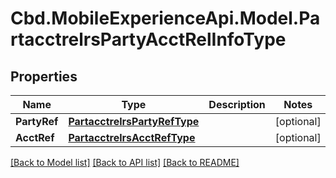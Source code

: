 # Cbd.MobileExperienceApi.Model.PartacctrelrsPartyAcctRelInfoType

## Properties

Name | Type | Description | Notes
------------ | ------------- | ------------- | -------------
**PartyRef** | [**PartacctrelrsPartyRefType**](PartacctrelrsPartyRefType.md) |  | [optional] 
**AcctRef** | [**PartacctrelrsAcctRefType**](PartacctrelrsAcctRefType.md) |  | [optional] 

[[Back to Model list]](../README.md#documentation-for-models) [[Back to API list]](../README.md#documentation-for-api-endpoints) [[Back to README]](../README.md)

